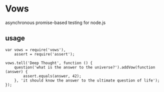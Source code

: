 Vows
====

asynchronous promise-based testing for node.js

usage
-----
    
    var vows = require('vows'),
        assert = require('assert');

    vows.tell('Deep Thought', function () {
        question('what is the answer to the universe?').addVow(function (answer) {
            assert.equals(answer, 42);
        }, 'it should know the answer to the ultimate question of life');
    });

